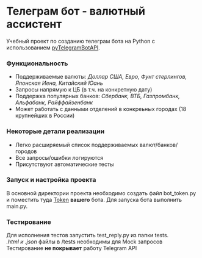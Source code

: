 # Телеграм бот - валютный ассистент
Учебный проект по созданию телеграм бота на Python с использованием [pyTelegramBotAPI](https://github.com/eternnoir/pyTelegramBotAPI).

### Функциональность
+ Поддерживаемые валюты: *Доллар США, Евро, Фунт стерлингов, Японская Иена, Китайский Юань*
+ Запросы напрямую к ЦБ (в т.ч. на конкретную дату)
+ Поддержка популярных банков: *Сбербанк, ВТБ, Газпромбанк, Альфабанк, Райффайзенбанк*
+ Может работать с данными отделений в конкреьных городах (18 крупнейших в России)

### Некоторые детали реализации
+ Легко расширяемый список поддерживаемых валют/банков/городов
+ Все запросы/ошибки логируются
+ Присутствуют автоматические тесты

### Запуск и настройка проекта
В основной директории проекта необходимо создать файл bot_token.py и поместить туда [Token](https://core.telegram.org/bots#6-botfather) **вашего** бота.
Для запуска бота выполнить main.py.

### Тестирование
Для исполнения тестов запустить test_reply.py из папки tests.  
*.html и .json* файлы в /tests необходимы для Mock запросов  
Тестирование **не покрывает** работу Telegram API
